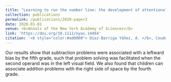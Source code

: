 ```yaml
---
title: "Learning to run the number line: the development of attentional shifts during single‐digit arithmetic"
collection: publications
permalink: /publications/2020-paper2
date: 2020-01-01
venue: <b>Annals of the New York Academy of Sciences</b>
link: 'https://doi.org/10.1111/nyas.14464'
citation: '<b style="color:#ad0000"> Díaz-Barriga Yáñez, A. </b>, Couderec, A., Longo, L., Merchie, A., Chesnokova, H., Langlois, E., Thevenot, C., & Prado, J. (2023). &quot;Learning to run the number line: the development of attentional shifts during single-digit arithmetic. &quot;<i>Annals of the New York Academy of Sciences</i>, 234.https://doi.org/10.1111/nyas.14464'
---
```


Our results show that subtraction problems were associated with a leftward bias by the fifth grade, such that problem solving was facilitated when the second operand was in the left visual field. We also found that children can associate addition problems with the right side of space by the fourth grade.
